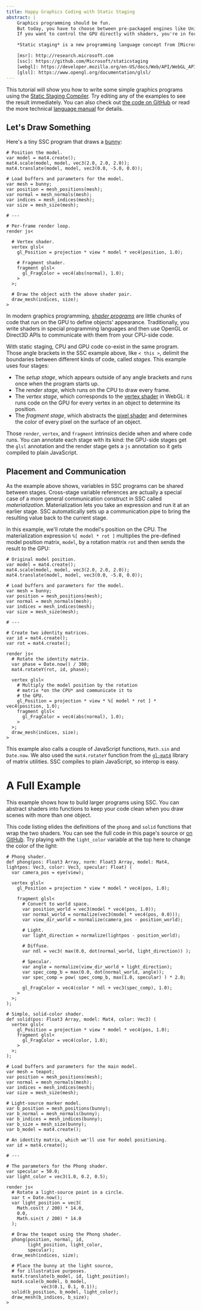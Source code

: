 ```yaml
---
title: Happy Graphics Coding with Static Staging
abstract: |
    Graphics programming should be fun.
    But today, you have to choose between pre-packaged engines like Unity and low-level, nitty-gritty APIs like OpenGL and Direct3D.
    If you want to control the GPU directly with shaders, you're in for a steep learning curve.

    *Static staging* is a new programming language concept from [Microsoft Research][msr] that makes it easy to program across the CPU--GPU boundary. The [Static Staging Compiler][ssc] is an open-source prototype compiler that generates [WebGL][] and [GLSL][] code from a single program with *staging annotations*.

    [msr]: http://research.microsoft.com
    [ssc]: https://github.com/Microsoft/staticstaging
    [webgl]: https://developer.mozilla.org/en-US/docs/Web/API/WebGL_API
    [glsl]: https://www.opengl.org/documentation/glsl/
---
```

This tutorial will show you how to write some simple graphics programs using the [Static Staging Compiler][ssc].
Try editing any of the examples to see the result immediately.
You can also check out [the code on GitHub][ssc] or read the more technical [language manual][docs] for details.

[ssc]: https://github.com/Microsoft/staticstaging
[docs]: http://microsoft.github.io/staticstaging/docs/

## Let's Draw Something

Here's a tiny SSC program that draws a [bunny][]:

    # Position the model.
    var model = mat4.create();
    mat4.scale(model, model, vec3(2.0, 2.0, 2.0));
    mat4.translate(model, model, vec3(0.0, -5.0, 0.0));

    # Load buffers and parameters for the model.
    var mesh = bunny;
    var position = mesh_positions(mesh);
    var normal = mesh_normals(mesh);
    var indices = mesh_indices(mesh);
    var size = mesh_size(mesh);

    # ---

    # Per-frame render loop.
    render js<

      # Vertex shader.
      vertex glsl<
        gl_Position = projection * view * model * vec4(position, 1.0);

        # Fragment shader.
        fragment glsl<
          gl_FragColor = vec4(abs(normal), 1.0);
        >
      >;

      # Draw the object with the above shader pair.
      draw_mesh(indices, size);
    >

In modern graphics programming, [*shader programs*][shader] are little chunks of code that run on the GPU to define objects' appearance.
Traditionally, you write shaders in special programming languages and then use OpenGL or Direct3D APIs to communicate with them from your CPU-side code.

With static staging, CPU and GPU code co-exist in the same program.
Those angle brackets in the SSC example above, like `< this >`, delimit the boundaries between different kinds of code, called *stages*.
This example uses four stages:

* The *setup stage*, which appears outside of any angle brackets and runs once when the program starts up.
* The *render stage*, which runs on the CPU to draw every frame.
* The *vertex stage*, which corresponds to the [vertex shader][vtx] in WebGL: it runs code on the GPU for every vertex in an object to determine its position.
* The *fragment stage*, which abstracts the [pixel shader][frag] and determines the color of every pixel on the surface of an object.

[shader]: https://en.wikipedia.org/wiki/Shader
[vtx]: https://www.opengl.org/wiki/Vertex_Shader
[frag]: https://www.opengl.org/wiki/Fragment_Shader
[bunny]: http://graphics.stanford.edu/data/3Dscanrep/

Those `render`, `vertex`, and `fragment` intrinsics decide when and where code runs.
You can annotate each stage with its kind: the GPU-side stages get the `glsl` annotation and the render stage gets a `js` annotation so it gets compiled to plain JavaScript.

## Placement and Communication

As the example above shows, variables in SSC programs can be shared between stages.
Cross-stage variable references are actually a special case of a more general communication construct in SSC called *materialization*.
Materialization lets you take an expression and run it at an earlier stage.
SSC automatically sets up a communication pipe to bring the resulting value back to the current stage.

In this example, we'll rotate the model's position on the CPU.
The materialization expression `%[ model * rot ]` multiplies the pre-defined model position matrix, `model`, by a rotation matrix `rot` and then sends the result to the GPU:

    # Original model position.
    var model = mat4.create();
    mat4.scale(model, model, vec3(2.0, 2.0, 2.0));
    mat4.translate(model, model, vec3(0.0, -5.0, 0.0));

    # Load buffers and parameters for the model.
    var mesh = bunny;
    var position = mesh_positions(mesh);
    var normal = mesh_normals(mesh);
    var indices = mesh_indices(mesh);
    var size = mesh_size(mesh);

    # ---

    # Create two identity matrices.
    var id = mat4.create();
    var rot = mat4.create();

    render js<
      # Rotate the identity matrix.
      var phase = Date.now() / 300;
      mat4.rotateY(rot, id, phase);

      vertex glsl<
        # Multiply the model position by the rotation
        # matrix *on the CPU* and communicate it to
        # the GPU.
        gl_Position = projection * view * %[ model * rot ] * vec4(position, 1.0);
        fragment glsl<
          gl_FragColor = vec4(abs(normal), 1.0);
        >
      >;
      draw_mesh(indices, size);
    >

This example also calls a couple of JavaScript functions, `Math.sin` and `Date.now`.
We also used the `mat4.rotateY` function from the [`gl-mat4`][mat4] library of matrix utilities.
SSC compiles to plain JavaScript, so interop is easy.

[mat4]: https://github.com/stackgl/gl-mat4

# A Full Example

This example shows how to build larger programs using SSC.
You can abstract shaders into functions to keep your code clean when you draw scenes with more than one object.

This code listing elides the definitions of the `phong` and `solid` functions that wrap the two shaders.
You can see the full code in this page's source or [on GitHub][ex-full].
Try playing with the `light_color` variable at the top here to change the color of the light:

[ex-full]: https://github.com/Microsoft/staticstaging/blob/master/site/index.md#a-full-example

    # Phong shader.
    def phong(pos: Float3 Array, norm: Float3 Array, model: Mat4, lightpos: Vec3, color: Vec3, specular: Float) (
      var camera_pos = eye(view);

      vertex glsl<
        gl_Position = projection * view * model * vec4(pos, 1.0);

        fragment glsl<
          # Convert to world space.
          var position_world = vec3(model * vec4(pos, 1.0));
          var normal_world = normalize(vec3(model * vec4(pos, 0.0)));
          var view_dir_world = normalize(camera_pos - position_world);

          # Light.
          var light_direction = normalize(lightpos - position_world);

          # Diffuse.
          var ndl = vec3( max(0.0, dot(normal_world, light_direction)) );

          # Specular.
          var angle = normalize(view_dir_world + light_direction);
          var spec_comp_b = max(0.0, dot(normal_world, angle));
          var spec_comp = pow( spec_comp_b, max(1.0, specular) ) * 2.0;

          gl_FragColor = vec4(color * ndl + vec3(spec_comp), 1.0);
        >
      >;
    );

    # Simple, solid-color shader.
    def solid(pos: Float3 Array, model: Mat4, color: Vec3) (
      vertex glsl<
        gl_Position = projection * view * model * vec4(pos, 1.0);
        fragment glsl<
          gl_FragColor = vec4(color, 1.0);
        >
      >;
    );

    # Load buffers and parameters for the main model.
    var mesh = teapot;
    var position = mesh_positions(mesh);
    var normal = mesh_normals(mesh);
    var indices = mesh_indices(mesh);
    var size = mesh_size(mesh);

    # Light-source marker model.
    var b_position = mesh_positions(bunny);
    var b_normal = mesh_normals(bunny);
    var b_indices = mesh_indices(bunny);
    var b_size = mesh_size(bunny);
    var b_model = mat4.create();

    # An identity matrix, which we'll use for model positioning.
    var id = mat4.create();

    # ---

    # The parameters for the Phong shader.
    var specular = 50.0;
    var light_color = vec3(1.0, 0.2, 0.5);

    render js<
      # Rotate a light-source point in a circle.
      var t = Date.now();
      var light_position = vec3(
        Math.cos(t / 200) * 14.0,
        0.0,
        Math.sin(t / 200) * 14.0
      );

      # Draw the teapot using the Phong shader.
      phong(position, normal, id,
            light_position, light_color,
            specular);
      draw_mesh(indices, size);

      # Place the bunny at the light source,
      # for illustrative purposes.
      mat4.translate(b_model, id, light_position);
      mat4.scale(b_model, b_model,
                 vec3(0.1, 0.1, 0.1));
      solid(b_position, b_model, light_color);
      draw_mesh(b_indices, b_size);
    >
